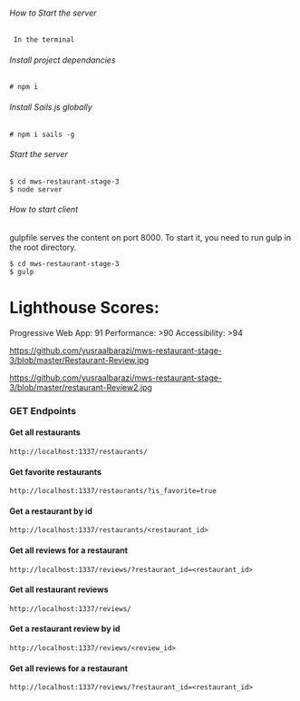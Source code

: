 ###### How to Start the server
``` In the terminal```

###### Install project dependancies
```Install project dependancies
# npm i
```
###### Install Sails.js globally
```Install sails global
# npm i sails -g
```
###### Start the server
``` 
$ cd mws-restaurant-stage-3
$ node server
```

###### How to start client
gulpfile serves the content on port 8000. To start it, you need to run gulp in the root directory.

``` In the terminal
$ cd mws-restaurant-stage-3
$ gulp

``` 

# Lighthouse Scores:

Progressive Web App: 91
Performance: >90
Accessibility: >94

https://github.com/yusraalbarazi/mws-restaurant-stage-3/blob/master/Restaurant-Review.jpg

https://github.com/yusraalbarazi/mws-restaurant-stage-3/blob/master/restaurant-Review2.jpg



### GET Endpoints

#### Get all restaurants
```
http://localhost:1337/restaurants/
```

#### Get favorite restaurants
```
http://localhost:1337/restaurants/?is_favorite=true
```

#### Get a restaurant by id
```
http://localhost:1337/restaurants/<restaurant_id>
```

#### Get all reviews for a restaurant
```
http://localhost:1337/reviews/?restaurant_id=<restaurant_id>
```

#### Get all restaurant reviews
```
http://localhost:1337/reviews/
```

#### Get a restaurant review by id
```
http://localhost:1337/reviews/<review_id>
```

#### Get all reviews for a restaurant
```
http://localhost:1337/reviews/?restaurant_id=<restaurant_id>
```
